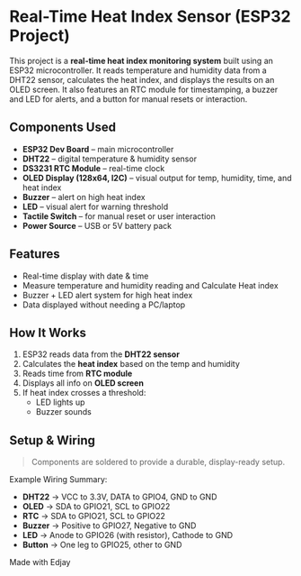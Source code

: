 # Real-Time Heat Index Sensor (ESP32 Project)

This project is a **real-time heat index monitoring system** built using an ESP32 microcontroller. It reads temperature and humidity data from a DHT22 sensor, calculates the heat index, and displays the results on an OLED screen. It also features an RTC module for timestamping, a buzzer and LED for alerts, and a button for manual resets or interaction.

## Components Used

- **ESP32 Dev Board** – main microcontroller
- **DHT22** – digital temperature & humidity sensor
- **DS3231 RTC Module** – real-time clock
- **OLED Display (128x64, I2C)** – visual output for temp, humidity, time, and heat index
- **Buzzer** – alert on high heat index
- **LED** – visual alert for warning threshold
- **Tactile Switch** – for manual reset or user interaction
- **Power Source** – USB or 5V battery pack

## Features

- Real-time display with date & time
- Measure temperature and humidity reading and Calculate Heat index
- Buzzer + LED alert system for high heat index
- Data displayed without needing a PC/laptop

## How It Works

1. ESP32 reads data from the **DHT22 sensor**
2. Calculates the **heat index** based on the temp and humidity
3. Reads time from **RTC module**
4. Displays all info on **OLED screen**
5. If heat index crosses a threshold:
   - LED lights up
   - Buzzer sounds

##  Setup & Wiring

> Components are soldered to provide a durable, display-ready setup.

Example Wiring Summary:
- **DHT22** → VCC to 3.3V, DATA to GPIO4, GND to GND
- **OLED** → SDA to GPIO21, SCL to GPIO22
- **RTC** → SDA to GPIO21, SCL to GPIO22
- **Buzzer** → Positive to GPIO27, Negative to GND
- **LED** → Anode to GPIO26 (with resistor), Cathode to GND
- **Button** → One leg to GPIO25, other to GND


Made with Edjay


